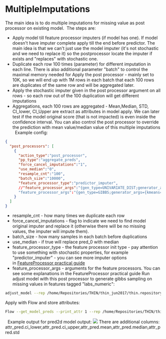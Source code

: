 # MultipleImputations
The main idea is to do multiple imputations for missing value as post processor on existing model. 
The steps are:
- Apply model till feature processor imputers (if model has one). If model doesn't have imputer complete apply till the end before predictor. The main idea is that we can't just use the model imputer (it's not stochastic and we need to replace it) so the postprocessor locate the imputer if exists and "replaces" with stochastic one. 
- Duplicate each row 100 times (parameter) for different imputation in each line. There is also additional parameter "batch" to control the maximal memory needed for Apply the post processor - mainly set to 10K, so we will end up with 1M rows in each batch that each 100 rows are duplicates of the same row and will be aggregated later. 
- Apply the stochastic imputer given in the post processor argument on all rows - so each row out of the 100 duplication will get different imputations
- Aggregations, each 100 rows are aggregated - Mean,Median, STD, CI_lower, CI_Upper are extract as attributes in model apply. We can later test if the model original score (that is not impacted) is even inside the confidence interval. You can also control the post processor to override the prediction with mean value/median value of this multiple imputations
 
Example config:
```json
{ 
  "post_processors": [
    {
      "action_type":"post_processor",
      "pp_type":"aggregate_preds",
      "force_cancel_imputations":"1",
	  "use_median":"0",
	  "resample_cnt":"100",
	  "batch_size":"10000",
	  "feature_processor_type":"predictor_imputer",
	  //"feature_processor_args":"{gen_type=UNIVARIATE_DIST;generator_args={strata=Age,0,100,5;min_samples=50};tag=labs_numeric}"
	  "feature_processor_args":"{gen_type=GIBBS;generator_args={kmeans=0;select_with_repeats=0;max_iters=0;predictor_type=lightgbm;predictor_args={objective=multiclass;metric=multi_logloss;verbose=0;num_threads=0;num_trees=100;learning_rate=0.05;lambda_l2=0;metric_freq=50;is_training_metric=false;max_bin=255;min_data_in_leaf=50;feature_fraction=0.8;bagging_fraction=0.25;bagging_freq=4;is_unbalance=true;num_leaves=80;silent=2};num_class_setup=num_class;calibration_string={calibration_type=isotonic_regression;verbose=0};calibration_save_ratio=0.2;bin_settings={split_method=iterative_merge;min_bin_count=200;binCnt=100};selection_ratio=1.0;selection_count=500000};sampling_args={burn_in_count=5;jump_between_samples=10;samples_count=1;find_real_value_bin=1};verbose_learn=1;tag=labs_numeric}"
    }
  ]
}
```
- resample_cnt - how many times we duplicate each row
- force_cancel_imputations - flag to indicate we need to find model original imputer and replace it (otherwise there will be no missing values, the imputer will impute them).
- batch_size - how many samples in each batch before duplications
- use_median - if true will replace pred_0 with median
- feature_processor_type - the feature processor init type - pay attention to use something with stochastic properties, for example "predictor_imputer" - you can see more imputer options in [FeatureProcessor practical guide](/Infrastructure%20Home%20Page/FeatureProcessor%20practical%20guide)
- feature_processor_args - arguments for the feature processors. You can see some explanations in the FeatureProcessor practical guide
Run adjust model with this post processor to generate gibbs sampling on missing values in features tagged "labs_numeric":
```bash
adjust_model --rep /home/Repositories/THIN/thin_jun2017/thin.repository --samples /server/Work/Users/Alon/But_Why/outputs/explainers_samples/diabetes/train.samples --inModel /server/Work/Users/Alon/But_Why/outputs/Stage_B/explainers/diabetes/base_model.bin --out /server/Work/Users/Alon/But_Why/outputs/Stage_B/explainers/diabetes/test_imputer.2.mdl --postProcessors $MR_ROOT/Projects/Shared/Projects/configs/UnitTesting/examples/MultipleImputations/post_processors.multipleimputations.json
```
Apply with Flow and store attributes:
```bash
Flow --get_model_preds --print_attr 1 --rep /home/Repositories/THIN/thin_jun2017/thin.repository --f_samples /server/Work/Users/Alon/But_Why/outputs/explainers_samples/diabetes/test.samples --f_preds /server/Linux/alon/pre2d_test.tsv --f_model /server/Work/Users/Alon/But_Why/outputs/Stage_B/explainers/diabetes/test_imputer.2.mdl
```
 
Example output for pred2d model output:
[<img src="/rest/documentConversion/latest/conversion/thumbnail/13402394/1"/>](/download/attachments/13402388/pre2d.xlsx?version=1&modificationDate=1670270201910&api=v2)
There are additional columns: attr_pred.ci_lower,attr_pred.ci_upper,attr_pred.mean,attr_pred.median,attr_pred.std
 
